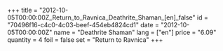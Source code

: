 +++
title = "2012-10-05T00:00:00Z_Return_to_Ravnica_Deathrite_Shaman_[en]_false"
id = "70496f16-c4c0-4c03-beef-454eb4824cd1"
date = "2012-10-05T00:00:00Z"
name = "Deathrite Shaman"
lang = ["en"]
price = "6.09"
quantity = 4
foil = false
set = "Return to Ravnica"
+++
